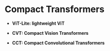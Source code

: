 # Compact Transformers
 
- **ViT-Lite: lightweight ViT**

- **CVT: Compact Vision Transformers**

- **CCT: Compact Convolutional Transformers**
